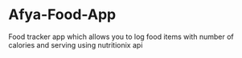 # Afya-Food-App
Food tracker app which allows you to log food items with number of calories and serving using nutritionix api

